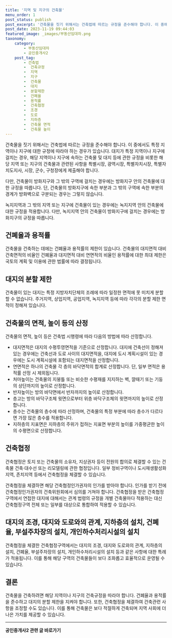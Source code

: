 ```yaml
---
title: '지역 및 지구의 건축물'
menu_order: 1
post_status: publish
post_excerpt: '건축물을 짓기 위해서는 건축법에 따르는 규정을 준수해야 합니다. 이 중에서도 특정 지역이나 지구에 대한 규정에 따라야 하는 경우가 있습니다. 대지가 특정 지역이나 지구에 걸치는 경우, 해당 지역이나 지구에 속하는 건축물 및 대지 등에 관한 규정을 비롯한 해당 지역 또는 지구의 건축물과 관련된 사항을 특별시장, 광역시장, 특별자치시장, 특별자치도지사, 시장, 군수, 구청장에게 제출해야 합니다.'
post_date: 2023-11-19 09:44:03
featured_image: _images/부동산임대차.png
taxonomy:
    category:
        - 부동산임대차
        - 공인중개사2
    post_tag:
        - 건축법
        -  건축규정
        -  지역
        -  지구
        -  건축물
        -  대지
        -  분할제한
        -  건폐율
        -  용적률
        -  건축협정
        -  조경
        -  도로
        -  지하층
        -  건축물 면적
        -  건축물 높이
---
```



건축물을 짓기 위해서는 건축법에 따르는 규정을 준수해야 합니다. 이 중에서도 특정 지역이나 지구에 대한 규정에 따라야 하는 경우가 있습니다. 대지가 특정 지역이나 지구에 걸치는 경우, 해당 지역이나 지구에 속하는 건축물 및 대지 등에 관한 규정을 비롯한 해당 지역 또는 지구의 건축물과 관련된 사항을 특별시장, 광역시장, 특별자치시장, 특별자치도지사, 시장, 군수, 구청장에게 제출해야 합니다.

다만, 건축물이 방화지구와 그 밖의 구역에 걸치는 경우에는 방화지구 안의 건축물에 대한 규정을 따릅니다. 단, 건축물의 방화지구에 속한 부분과 그 밖의 구역에 속한 부분의 경계가 방화벽으로 구분되는 경우는 그렇지 않습니다. 

녹지지역과 그 밖의 지역 또는 지구에 건축물이 있는 경우에는 녹지지역 안의 건축물에 대한 규정을 적용합니다. 다만, 녹지지역 안의 건축물이 방화지구에 걸치는 경우에는 방화지구의 규정을 따릅니다.

## 건폐율과 용적률

건축물을 건축하는 데에는 건폐율과 용적률의 제한이 있습니다. 건축물의 대지면적 대비 건축면적의 비율인 건폐율과 대지면적 대비 연면적의 비율인 용적률에 대한 최대 제한은 국토의 계획 및 이용에 관한 법률에 따라 결정됩니다.

## 대지의 분할 제한

건축물이 있는 대지는 특정 지방자치단체의 조례에 따라 일정한 면적에 못 미치게 분할할 수 없습니다. 주거지역, 상업지역, 공업지역, 녹지지역 등에 따라 각각의 분할 제한 면적이 정해져 있습니다.

## 건축물의 면적, 높이 등의 산정

건축물의 면적, 높이 등은 건축법 시행령에 따라 다음의 방법에 따라 산정합니다.

- 대지면적은 대지의 수평투영면적을 기준으로 산정합니다. 대지에 건축선이 정해져 있는 경우에는 건축선과 도로 사이의 대지면적을, 대지에 도시 계획시설이 있는 경우에는 도시 계획시설에 포함되는 대지면적을 산정합니다.
- 연면적은 하나의 건축물 각 층의 바닥면적의 합계로 산정합니다. 단, 일부 면적은 용적률 산정 시 제외됩니다.
- 처마높이는 건축물의 지붕틀 또는 비슷한 수평재를 지지하는 벽, 깔때기 또는 기둥의 상단까지의 높이로 산정합니다.
- 반자높이는 방의 바닥면에서 반자까지의 높이로 산정합니다.
- 층고는 방의 바닥구조체 윗면으로부터 위층 바닥구조체의 윗면까지의 높이로 산정합니다.
- 층수는 건축물의 층수에 따라 산정하며, 건축물의 특정 부분에 따라 층수가 다르다면 가장 많은 층수를 적용합니다.
- 지하층의 지표면은 지하층의 주위가 접하는 지표면 부분의 높이를 가중평균한 높이의 수평면으로 산정합니다.

## 건축협정

건축협정은 토지 또는 건축물의 소유자, 지상권자 등이 전원의 합의로 체결할 수 있는 건축물 건축·대수선 또는 리모델링에 관한 협정입니다. 일부 정비구역이나 도시재생활성화지역, 존치지역 등에서 건축협정을 체결할 수 있습니다.

건축협정을 체결하면 해당 건축협정인가권자의 인가를 받아야 합니다. 인가를 받기 전에 건축협정인가권자의 건축위원회에서 심의를 거쳐야 합니다. 건축협정을 받은 건축협정구역에서 연접한 대지에 대해서는 관계 법령의 규정을 개별 건축물마다 적용하는 대신 건축협정구역 전체 또는 일부를 대상으로 통합하여 적용할 수 있습니다.

## 대지의 조경, 대지와 도로와의 관계, 지하층의 설치, 건폐율, 부설주차장의 설치, 개인하수처리시설의 설치

건축협정을 체결한 건축협정구역에서는 대지의 조경, 대지와 도로와의 관계, 지하층의 설치, 건폐율, 부설주차장의 설치, 개인하수처리시설의 설치 등과 같은 사항에 대한 특례가 적용됩니다. 이를 통해 해당 구역의 건축물들이 보다 조화롭고 효율적으로 운영될 수 있습니다.

## 결론

건축물을 건축하려면 해당 지역이나 지구의 건축규정을 따라야 합니다. 건폐율과 용적률을 준수하고 대지의 분할 제한을 지켜야 합니다. 또한, 건축협정을 체결하여 건축관련 사항을 조정할 수도 있습니다. 이를 통해 건축물은 보다 적절하게 건축되며 지역 사회에 더 나은 가치를 제공할 수 있습니다.
<!-- wp:separator -->
<hr class="wp-block-separator has-alpha-channel-opacity"/>
<!-- /wp:separator -->

<!-- wp:group {"backgroundColor":"base","layout":{"type":"constrained"}} -->
<div class="wp-block-group has-base-background-color has-background"><!-- wp:paragraph {"align":"center","fontSize":"medium"} -->
<p class="has-text-align-center has-large-font-size"><strong>공인중개사2 관련 글 바로가기</strong></p>
<!-- /wp:paragraph -->


<!-- wp:latest-posts
{"categories":[{"id":22741,"count":19,"description":"","link":"https://uknowlaw.com/category/%ea%b3%b5%ec%9d%b8%ec%a4%91%ea%b0%9c%ec%82%ac2/","name":"공인중개사2","slug":"공인중개사2","taxonomy":"category","parent":0,"meta":[],"_links":{"self":[{"href":"https://uknowlaw.com/wp-json/wp/v2/categories/22741"}],"collection":[{"href":"https://uknowlaw.com/wp-json/wp/v2/categories"}],"about":[{"href":"https://uknowlaw.com/wp-json/wp/v2/taxonomies/category"}],"wp:post_type":[{"href":"https://uknowlaw.com/wp-json/wp/v2/posts?categories=22741"}],"curies":[{"name":"wp","href":"https://api.w.org/{rel}","templated":true}]}}],"postsToShow":100,"excerptLength":28,"postLayout":"grid","columns":2,"featuredImageAlign":"left","featuredImageSizeSlug":"large","fontSize":"small"} /--></div>
<!-- /wp:group -->